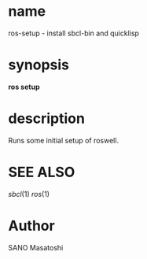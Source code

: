 # name

ros-setup - install sbcl-bin and quicklisp

# synopsis

**ros setup**

<!-- # subcommands -->

<!-- somecommand -->
<!-- :description. end with a period. -->

# description

Runs some initial setup of roswell.

<!-- # options -->
<!--  -->
<!-- # Environmental Variables -->

# SEE ALSO
_sbcl_(1) _ros_(1)

# Author

SANO Masatoshi
